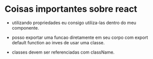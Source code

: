 # Coisas importantes sobre react

- utilizando propriedades eu consigo utiliza-las dentro do meu componente.

- posso exportar uma funcao diretamente em seu corpo com export default function ao inves de usar uma classe.

- classes devem ser referenciadas com className.